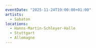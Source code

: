 ```yaml
---
eventDate: "2025-11-24T19:00:00+01:00"
artists:
  - Sabaton
locations:
  - Hanns-Martin-Schleyer-Halle
  - Stuttgart
  - Allemagne
---
```


